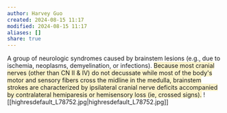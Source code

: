 ```yaml
---
author: Harvey Guo
created: 2024-08-15 11:17
modified: 2024-08-15 11:17
aliases: []
share: true
---
```

A group of neurologic syndromes caused by brainstem lesions (e.g., due to ischemia, neoplasms, demyelination, or infections). <span style="background:rgba(240, 200, 0, 0.2)">Because most cranial nerves (other than CN II & IV) do not decussate while most of the body's motor and sensory fibers cross the midline in the medulla, brainstem strokes are characterized by ipsilateral cranial nerve deficits accompanied by contralateral hemiparesis or hemisensory loss (ie, crossed signs).</span> ![[highresdefault_L78752.jpg|highresdefault_L78752.jpg]]
